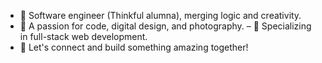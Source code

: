 - 🚀 Software engineer (Thinkful alumna), merging logic and creativity.
- 🎨 A passion for code, digital design, and photography.
– 💼 Specializing in full-stack web development.
- 👋 Let's connect and build something amazing together!
